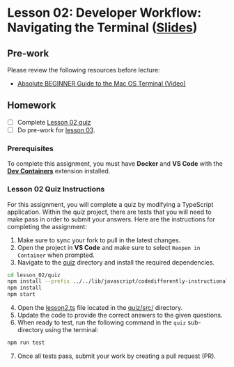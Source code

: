 # Lesson 02: Developer Workflow: Navigating the Terminal ([Slides](https://codedifferently.github.io/code-differently-24-q4/slides/#lesson_02))

## Pre-work

Please review the following resources before lecture:

* [Absolute BEGINNER Guide to the Mac OS Terminal (Video)](https://www.youtube.com/watch?v=aKRYQsKR46I)

## Homework

- [ ] Complete [Lesson 02 quiz](#lesson-02-quiz-instructions)
- [ ] Do pre-work for [lesson 03](/lesson_03/).

### Prerequisites

To complete this assignment, you must have **Docker** and **VS Code** with the [**Dev Containers**][dev-containers-link] extension installed.

### Lesson 02 Quiz Instructions

For this assignment, you will complete a quiz by modifying a TypeScript application. Within the quiz project, there are tests that you will need to make pass in order to submit your answers. Here are the instructions for completing the assignment:

1. Make sure to sync your fork to pull in the latest changes.
2. Open the project in **VS Code** and make sure to select `Reopen in Container` when prompted.
3. Navigate to the [quiz][lesson-2-quiz-dir] directory and install the required dependencies.
```bash
cd lesson_02/quiz
npm install --prefix ../../lib/javascript/codedifferently-instructional
npm install
npm start
```
4. Open the [lesson2.ts][lesson-2-file] file located in the [quiz/src/][lesson-2-src-dir] directory.
5. Update the code to provide the correct answers to the given questions.
6. When ready to test, run the following command in the `quiz` sub-directory using the terminal:
```bash
npm run test
```
7. Once all tests pass, submit your work by creating a pull request (PR).

[dev-containers-link]: https://marketplace.visualstudio.com/items?itemName=ms-vscode-remote.remote-containers
[lesson-2-quiz-dir]: quiz/
[lesson-2-file]: quiz/src/lesson2.ts
[lesson-2-src-dir]: quiz/src/
[test-report]: quiz/lesson_02_quiz/build/reports/tests/test/index.html
[spotless-link]: https://github.com/diffplug/spotless